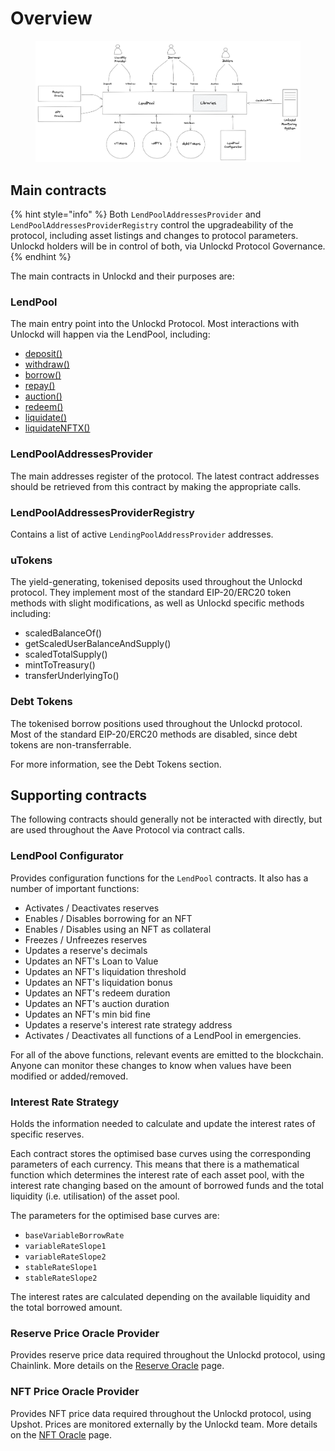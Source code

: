 # Overview

<figure><img src="../.gitbook/assets/Captura de Pantalla 2022-11-22 a las 18.39.44.png" alt=""><figcaption></figcaption></figure>

## Main contracts

{% hint style="info" %}
Both `LendPoolAddressesProvider` and `LendPoolAddressesProviderRegistry` control the upgradeability of the protocol, including asset listings and changes to protocol parameters. Unlockd holders will be in control of both, via Unlockd Protocol Governance.
{% endhint %}

The main contracts in Unlockd and their purposes are:

### LendPool

The main entry point into the Unlockd Protocol. Most interactions with Unlockd will happen via the LendPool, including:

* [deposit() ](lendpool.md#deposit)
* [withdraw()](lendpool.md#withdraw)
* [borrow()](lendpool.md#borrow)
* [repay()](lendpool.md#repay)
* [auction()](https://app.gitbook.com/o/FA1cGMnhdUOLFudN1l6H/s/I7CtufywvWjm7Lk0Eaes/)
* [redeem()](lendpool.md#redeem)
* [liquidate()](https://app.gitbook.com/o/FA1cGMnhdUOLFudN1l6H/s/I7CtufywvWjm7Lk0Eaes/)
* [liquidateNFTX()](lendpool.md#liquidatenftx)

### LendPoolAddressesProvider

The main addresses register of the protocol. The latest contract addresses should be retrieved from this contract by making the appropriate calls.

### LendPoolAddressesProviderRegistry

Contains a list of active `LendingPoolAddressProvider` addresses.

### uTokens

The yield-generating, tokenised deposits used throughout the Unlockd protocol. They implement most of the standard EIP-20/ERC20 token methods with slight modifications, as well as Unlockd specific methods including:

* scaledBalanceOf()
* getScaledUserBalanceAndSupply()
* scaledTotalSupply()
* mintToTreasury()
* transferUnderlyingTo()

### Debt Tokens

The tokenised borrow positions used throughout the Unlockd protocol. Most of the standard EIP-20/ERC20 methods are disabled, since debt tokens are non-transferrable.

For more information, see the Debt Tokens section.

## Supporting contracts

The following contracts should generally not be interacted with directly, but are used throughout the Aave Protocol via contract calls.

### LendPool Configurator

Provides configuration functions for the `LendPool` contracts. It also has a number of important functions:

* Activates / Deactivates reserves
* Enables / Disables borrowing for an NFT
* Enables / Disables using an NFT as collateral
* Freezes / Unfreezes reserves
* Updates a reserve's decimals
* Updates an NFT's Loan to Value
* Updates an NFT's liquidation threshold
* Updates an NFT's liquidation bonus
* Updates an NFT's redeem duration
* Updates an NFT's auction duration
* Updates an NFT's min bid fine
* Updates a reserve's interest rate strategy address
* Activates / Deactivates all functions of a LendPool in emergencies.

For all of the above functions, relevant events are emitted to the blockchain. Anyone can monitor these changes to know when values have been modified or added/removed.

### Interest Rate Strategy

Holds the information needed to calculate and update the interest rates of specific reserves.

Each contract stores the optimised base curves using the corresponding parameters of each currency. This means that there is a mathematical function which determines the interest rate of each asset pool, with the interest rate changing based on the amount of borrowed funds and the total liquidity (i.e. utilisation) of the asset pool.

The parameters for the optimised base curves are:

* `baseVariableBorrowRate`
* `variableRateSlope1`
* `variableRateSlope2`
* `stableRateSlope1`
* `stableRateSlope2`

The interest rates are calculated depending on the available liquidity and the total borrowed amount.

### Reserve Price Oracle Provider

Provides reserve price data required throughout the Unlockd protocol, using Chainlink. More details on the [Reserve Oracle](reserve-oracle.md) page.

### NFT Price Oracle Provider

Provides NFT price data required throughout the Unlockd protocol, using Upshot. Prices are monitored externally by the Unlockd team. More details on the [NFT Oracle](nft-oracle.md) page.
